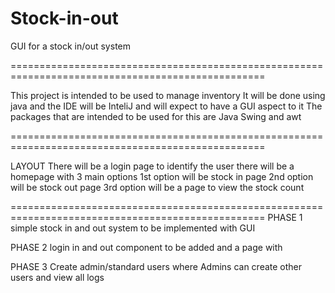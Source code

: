 
# Stock-in-out
GUI for a stock in/out system

==================================================================================================

This project is intended to be used to manage inventory 
It will be done using java and the IDE will be InteliJ and will expect to have a GUI aspect to it 
The packages that are intended to be used for this are Java Swing and awt 

==================================================================================================

LAYOUT
There will be a login page to identify the user
there will be a homepage with 3 main options
1st option will be stock in page
2nd option will be stock out page
3rd option will be a page to view the stock count


==================================================================================================
PHASE 1 
simple stock in and out system to be implemented with GUI

PHASE 2
login in and out component to be added and a page with 

PHASE 3 
Create admin/standard users where Admins can create other users and view all logs 

